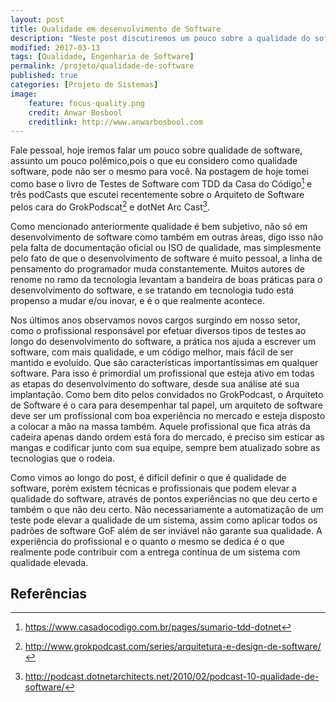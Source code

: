 ```yaml
---
layout: post
title: Qualidade em desenvolvimento de Software
description: "Neste post discutiremos um pouco sobre a qualidade do software"
modified: 2017-03-13
tags: [Qualidade, Engenharia de Software]
permalink: /projeto/qualidade-de-software
published: true
categories: [Projeto de Sistemas]
image:
    feature: focus-quality.png
    credit: Anwar Bosbool
    creditlink: http://www.anwarbosbool.com
---
```





Fale pessoal, hoje iremos falar um pouco sobre qualidade de software, assunto um pouco polêmico,pois o que eu considero como qualidade software, pode não ser o mesmo para você.
Na postagem de hoje tomei como base o livro de Testes de Software com TDD da Casa do Código[^1] e três podCasts que escutei recentemente  sobre o Arquiteto de Software pelos cara do GrokPodscat[^2] e dotNet Arc Cast[^3]. 

[^1]: <https://www.casadocodigo.com.br/pages/sumario-tdd-dotnet>
[^2]: <http://www.grokpodcast.com/series/arquitetura-e-design-de-software/>
[^3]: <http://podcast.dotnetarchitects.net/2010/02/podcast-10-qualidade-de-software/>

Como mencionado anteriormente qualidade é bem subjetivo, não só em desenvolvimento de software como também em outras áreas, digo isso não pela falta de documentação oficial ou ISO de qualidade, mas simplesmente pelo fato de que o desenvolvimento de software é muito pessoal, a linha de pensamento do programador muda constantemente. Muitos autores de renome no ramo da tecnologia levantam a bandeira de boas práticas para o desenvolvimento do software, e se tratando em tecnologia tudo está propenso a mudar e/ou inovar, e é o que realmente acontece.
<!-- more -->
Nos últimos anos observamos novos cargos surgindo em nosso setor, como o profissional responsável por efetuar diversos tipos de testes ao longo do desenvolvimento do software, a prática nos ajuda a escrever um software, com mais qualidade, e um código melhor, mais fácil de ser mantido e evoluído. Que são características importantíssimas em qualquer software. Para isso é primordial um profissional que esteja ativo em todas as etapas do desenvolvimento do software, desde sua análise até sua implantação. Como bem dito pelos convidados no GrokPodcast, o Arquiteto de Software é o cara para desempenhar tal papel, um arquiteto de software deve ser um profissional com boa experiência no mercado e esteja disposto a colocar a mão na massa também. Aquele profissional que fica atrás da cadeira apenas dando ordem está fora do mercado, é preciso sim esticar as mangas e codificar junto com sua equipe, sempre bem atualizado sobre as tecnologias que o rodeia.

Como vimos ao longo do post, é difícil definir o que é qualidade de software, porém existem técnicas e profissionais que podem elevar a qualidade do software, através de pontos experiências no que deu certo e também o que não deu certo. Não necessariamente a automatização de um teste pode elevar a qualidade de um sistema, assim como aplicar todos os padrões de software GoF além de ser inviável não garante sua qualidade. A experiência do profissional e o quanto o mesmo se dedica é o que realmente pode contribuir com a entrega contínua de um sistema com qualidade elevada.

## Referências